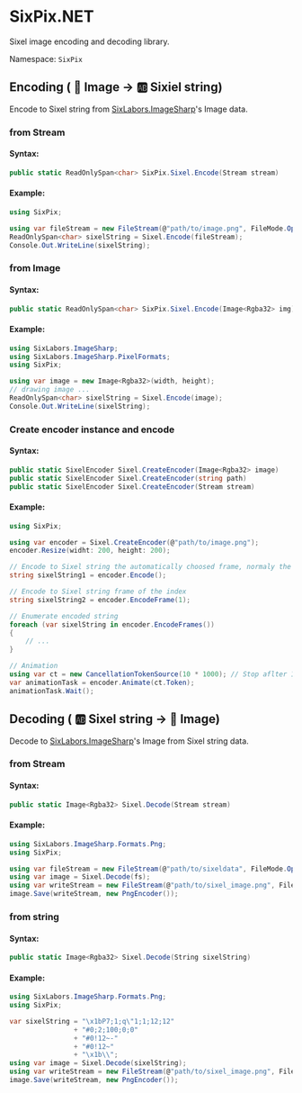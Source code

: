 # SixPix.NET

Sixel image encoding and decoding library.

Namespace: `SixPix`

## Encoding ( :art: Image -> :ab: Sixiel string)

Encode to Sixel string from [SixLabors.ImageSharp]'s Image data.

### from Stream

#### Syntax:
```csharp
public static ReadOnlySpan<char> SixPix.Sixel.Encode(Stream stream)
```

#### Example:
```csharp
using SixPix;

using var fileStream = new FileStream(@"path/to/image.png", FileMode.Open);
ReadOnlySpan<char> sixelString = Sixel.Encode(fileStream);
Console.Out.WriteLine(sixelString);
```

### from Image

#### Syntax:
```csharp
public static ReadOnlySpan<char> SixPix.Sixel.Encode(Image<Rgba32> img)
```

#### Example:
```csharp
using SixLabors.ImageSharp;
using SixLabors.ImageSharp.PixelFormats;
using SixPix;

using var image = new Image<Rgba32>(width, height);
// drawing image ...
ReadOnlySpan<char> sixelString = Sixel.Encode(image);
Console.Out.WriteLine(sixelString);
```

### Create encoder instance and encode

#### Syntax:
```csharp
public static SixelEncoder Sixel.CreateEncoder(Image<Rgba32> image)
public static SixelEncoder Sixel.CreateEncoder(string path)
public static SixelEncoder Sixel.CreateEncoder(Stream stream)
```

#### Example:
```csharp
using SixPix;

using var encoder = Sixel.CreateEncoder(@"path/to/image.png");
encoder.Resize(widht: 200, height: 200);

// Encode to Sixel string the automatically choosed frame, normaly the first frame (index = 0).
string sixelString1 = encoder.Encode();

// Encode to Sixel string frame of the index
string sixelString2 = encoder.EncodeFrame(1);

// Enumerate encoded string
foreach (var sixelString in encoder.EncodeFrames())
{
    // ...
}

// Animation
using var ct = new CancellationTokenSource(10 * 1000); // Stop aflter 10 seconds
var animationTask = encoder.Animate(ct.Token);
animationTask.Wait();
```

## Decoding ( :ab: Sixel string -> :art: Image)

Decode to [SixLabors.ImageSharp]'s Image from Sixel string data.

### from Stream

#### Syntax:
```csharp
public static Image<Rgba32> Sixel.Decode(Stream stream)
```

#### Example:
```csharp
using SixLabors.ImageSharp.Formats.Png;
using SixPix;

using var fileStream = new FileStream(@"path/to/sixeldata", FileMode.Open);
using var image = Sixel.Decode(fs);
using var writeStream = new FileStream(@"path/to/sixel_image.png", FileMode.Create);
image.Save(writeStream, new PngEncoder());
```

### from string

#### Syntax:
```csharp
public static Image<Rgba32> Sixel.Decode(String sixelString)
```

#### Example:
```csharp
using SixLabors.ImageSharp.Formats.Png;
using SixPix;

var sixelString = "\x1bP7;1;q\"1;1;12;12"
                + "#0;2;100;0;0"
                + "#0!12~-"
                + "#0!12~"
                + "\x1b\\";
using var image = Sixel.Decode(sixelString);
using var writeStream = new FileStream(@"path/to/sixel_image.png", FileMode.Create);
image.Save(writeStream, new PngEncoder());
```

[SixLabors.ImageSharp]: https://github.com/SixLabors/ImageSharp
